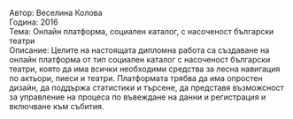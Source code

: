   Автор: Веселина Колова  
Година: 2016  
  Тема: Онлайн платформа, социален каталог, с насоченост български театри   
  Описание: Целите на настоящата дипломна работа са създаване на онлайн 
платформа от тип социален каталог с насоченост български театри, която 
да има всички необходими средства за лесна навигация по актьори, пиеси 
и театри. Платформата трябва да има опростен дизайн, да поддържа статистики 
и търсене, да представя възможсност за управление на процеса по въвеждане 
на данни и регистрация и включване към събития. 
